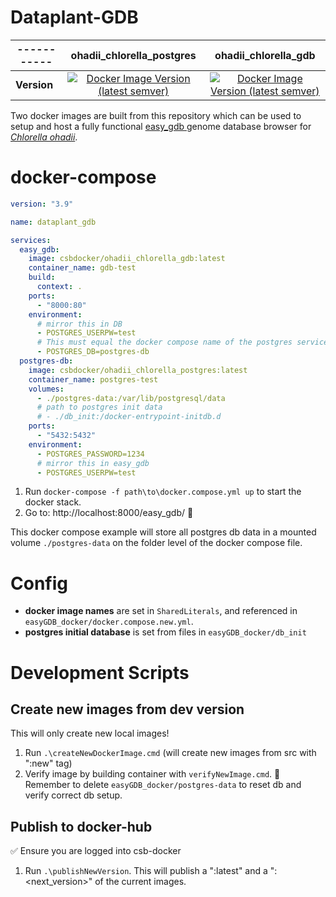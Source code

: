 # Dataplant-GDB

|-----------| ohadii_chlorella_postgres | ohadii_chlorella_gdb |
|-----------|:-------------------------:|:--------------------:|
|**Version**| <a href="https://hub.docker.com/r/csbdocker/ohadii_chlorella_postgres">![Docker Image Version (latest semver)](https://img.shields.io/docker/v/csbdocker/ohadii_chlorella_postgres?logo=docker&label=postgres)</a>|<a href="https://hub.docker.com/r/csbdocker/ohadii_chlorella_gdb">![Docker Image Version (latest semver)](https://img.shields.io/docker/v/csbdocker/ohadii_chlorella_gdb?logo=docker&label=gdb)</a>|

Two docker images are built from this repository which can be used to setup and host a fully functional [easy_gdb
](https://github.com/noefp/easy_gdb) genome database browser for [*Chlorella ohadii*](https://de.wikipedia.org/wiki/Chlorella).

# docker-compose

```yml
version: "3.9"

name: dataplant_gdb

services:
  easy_gdb:
    image: csbdocker/ohadii_chlorella_gdb:latest
    container_name: gdb-test
    build:
      context: .
    ports:
      - "8000:80"
    environment:
      # mirror this in DB
      - POSTGRES_USERPW=test
      # This must equal the docker compose name of the postgres service
      - POSTGRES_DB=postgres-db
  postgres-db:
    image: csbdocker/ohadii_chlorella_postgres:latest
    container_name: postgres-test
    volumes:
      - ./postgres-data:/var/lib/postgresql/data
      # path to postgres init data
      # - ./db_init:/docker-entrypoint-initdb.d
    ports:
      - "5432:5432"
    environment:
      - POSTGRES_PASSWORD=1234
      # mirror this in easy_gdb
      - POSTGRES_USERPW=test
```

1. Run `docker-compose -f path\to\docker.compose.yml up` to start the docker stack.
2. Go to: http://localhost:8000/easy_gdb/ 🎉


This docker compose example will store all postgres db data in a mounted volume `./postgres-data` on the folder level of the docker compose file.

# Config

- **docker image names** are set in `SharedLiterals`, and referenced in `easyGDB_docker/docker.compose.new.yml`.
- **postgres initial database** is set from files in `easyGDB_docker/db_init`

# Development Scripts

## Create new images from dev version

This will only create new local images!

1. Run `.\createNewDockerImage.cmd` (will create new images from src with ":new" tag)
2. Verify image by building container with `verifyNewImage.cmd`. 👀 Remember to delete `easyGDB_docker/postgres-data` to reset db and verify correct db setup.

## Publish to docker-hub

✅ Ensure you are logged into csb-docker

1. Run `.\publishNewVersion`. This will publish a ":latest" and a ":<next_version>" of the current images.

